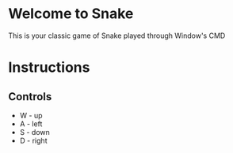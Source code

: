 <div>
   <h1> Welcome to Snake </h1>
   <p> This is your classic game of Snake played through Window's CMD </o>
   <h1> Instructions </h1>
   <h2> Controls </h2>
   <ul>
    <li> W - up </li>
    <li> A - left </li>
    <li> S - down </li>
    <li> D - right </li>
  </ul>
</div>
